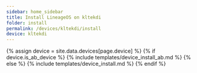 ```yaml
---
sidebar: home_sidebar
title: Install LineageOS on kltekdi
folder: install
permalink: /devices/kltekdi/install
device: kltekdi
---
```

{% assign device = site.data.devices[page.device] %}
{% if device.is_ab_device %}
{% include templates/device_install_ab.md %}
{% else %}
{% include templates/device_install.md %}
{% endif %}
